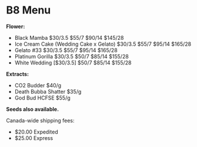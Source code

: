 # B8 Menu

<b>Flower:</b>
- Black Mamba $30/3.5 $55/7 $90/14 $145/28
- Ice Cream Cake (Wedding Cake x Gelato) $30/3.5 $55/7 $95/14 $165/28
- Gelato #33 $30/3.5 $55/7 $95/14 $165/28
- Platinum Gorilla $30/3.5 $50/7 $85/14 $155/28
- White Wedding [$30/3.5] $50/7 $85/14 $155/28

<b>Extracts:</b>
- CO2 Budder $40/g
- Death Bubba Shatter $35/g
- God Bud HCFSE $55/g


<b>Seeds also available.</b>


Canada-wide shipping fees:
- $20.00 Expedited
- $25.00 Express
